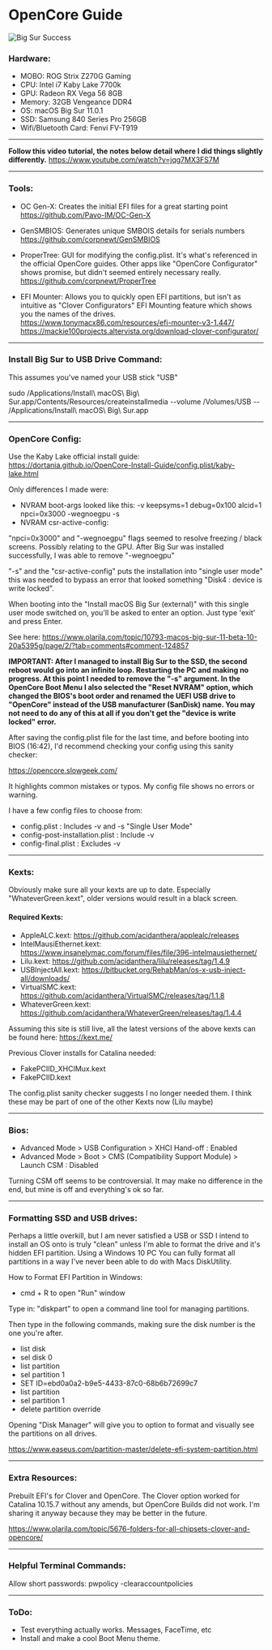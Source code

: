 # OpenCore Guide

![Big Sur Success](https://i.ibb.co/J3QV2Br/Screenshot-2020-11-30-at-23-13-08.png)

### Hardware:

 - MOBO: ROG Strix Z270G Gaming 
 - CPU: Intel i7 Kaby Lake 7700k 
 - GPU: Radeon RX Vega 56 8GB 
 -  Memory: 32GB Vengeance DDR4 
 - OS: macOS Big Sur 11.0.1 
 - SSD: Samsung 840 Series Pro 256GB 
 - Wifi/Bluetooth Card: Fenvi FV-T919

----------------

**Follow this video tutorial, the notes below detail where I did things slightly differently.** 
https://www.youtube.com/watch?v=jqg7MX3FS7M

----------------

### Tools:

- OC Gen-X: Creates the initial EFI files for a great starting point
https://github.com/Pavo-IM/OC-Gen-X

- GenSMBIOS: Generates unique SMBOIS details for serials numbers
https://github.com/corpnewt/GenSMBIOS

- ProperTree: GUI for modifying the config.plist. It's what's referenced in the official OpenCore guides. Other apps like "OpenCore Configurator" shows promise, but didn't seemed entirely necessary really. 
https://github.com/corpnewt/ProperTree

- EFI Mounter: Allows you to quickly open EFI partitions, but isn't as intuitive as "Clover Configurators" EFI Mounting feature which shows you the names of the drives. 
https://www.tonymacx86.com/resources/efi-mounter-v3-1.447/
https://mackie100projects.altervista.org/download-clover-configurator/

----------------

### Install Big Sur to USB Drive Command:

This assumes you've named your USB stick "USB"

sudo /Applications/Install\ macOS\ Big\ Sur.app/Contents/Resources/createinstallmedia --volume /Volumes/USB -- /Applications/Install\ macOS\ Big\ Sur.app

----------------

### OpenCore Config:

Use the Kaby Lake official install guide: 
https://dortania.github.io/OpenCore-Install-Guide/config.plist/kaby-lake.html

Only differences I made were:

- NVRAM boot-args looked like this: -v keepsyms=1 debug=0x100 alcid=1 npci=0x3000 -wegnoegpu -s
- NVRAM csr-active-config: <FF0F0000>

"npci=0x3000" and "-wegnoegpu" flags seemed to resolve freezing / black screens. Possibly relating to the GPU. After Big Sur was installed successfully, I was able to remove "-wegnoegpu"

"-s" and the "csr-active-config" puts the installation into "single user mode" this was needed to bypass an error that looked something "Disk4 : device is write locked".

When booting into the "Install macOS Big Sur (external)" with this single user mode switched on, you'll be asked to enter an option. Just type 'exit' and press Enter.
 
See here: https://www.olarila.com/topic/10793-macos-big-sur-11-beta-10-20a5395g/page/2/?tab=comments#comment-124857

**IMPORTANT: After I managed to install Big Sur to the SSD, the second reboot would go into an infinite loop. Restarting the PC and making no progress. At this point I needed to remove the "-s" argument. In the OpenCore Boot Menu I also selected the "Reset NVRAM" option, which changed the BIOS's boot order and renamed the UEFI USB drive to "OpenCore" instead of the USB manufacturer (SanDisk) name. You may not need to do any of this at all if you don't get the "device is write locked" error.** 

After saving the config.plist file for the last time, and before booting into BIOS (16:42), I'd recommend checking your config using this sanity checker:

https://opencore.slowgeek.com/

It highlights common mistakes or typos. My config file shows no errors or warning. 

I have a few config files to choose from:

- config.plist : Includes -v and -s "Single User Mode"
- config-post-installation.plist : Include -v
- config-final.plist : Excludes -v

----------------

### Kexts: 

Obviously make sure all your kexts are up to date. Especially "WhateverGreen.kext", older versions would result in a black screen.

#### Required Kexts: 

- AppleALC.kext: https://github.com/acidanthera/applealc/releases
- IntelMausiEthernet.kext: https://www.insanelymac.com/forum/files/file/396-intelmausiethernet/
- Lilu.kext: https://github.com/acidanthera/lilu/releases/tag/1.4.9
- USBInjectAll.kext: https://bitbucket.org/RehabMan/os-x-usb-inject-all/downloads/
- VirtualSMC.kext: https://github.com/acidanthera/VirtualSMC/releases/tag/1.1.8
- WhateverGreen.kext: https://github.com/acidanthera/WhateverGreen/releases/tag/1.4.4

Assuming this site is still live, all the latest versions of the above kexts can be found here: https://kext.me/ 

Previous Clover installs for Catalina needed: 

- FakePCIID_XHCIMux.kext
- FakePCIID.kext

The config.plist sanity checker suggests I no longer needed them. I think these may be part of one of the other Kexts now (Lilu maybe)

----------------

### Bios: 

- Advanced Mode > USB Configuration > XHCI Hand-off : Enabled
- Advanced Mode > Boot > CMS (Compatibility Support Module) > Launch CSM : Disabled

Turning CSM off seems to be controversial. It may make no difference in the end, but mine is off and everything's ok so far. 

----------------

### Formatting SSD and USB drives:

Perhaps a little overkill, but I am never satisfied a USB or SSD I intend to install an OS onto is truly "clean" unless I'm able to format the drive and it's hidden EFI partition. Using a Windows 10 PC You can fully format all partitions in a way I've never been able to do with Macs DiskUtility. 

How to Format EFI Partition in Windows:

 - cmd + R to open "Run" window

Type in: "diskpart" to open a command line tool for managing partitions.  

Then type in the following commands, making sure the disk number is the one you're after.

- list disk
- sel disk 0
- list partition
- sel partition 1
- SET ID=ebd0a0a2-b9e5-4433-87c0-68b6b72699c7
- list partition
- sel partition 1
- delete partition override

Opening "Disk Manager" will give you to option to format and visually see the partitions on all drives.  

https://www.easeus.com/partition-master/delete-efi-system-partition.html

----------------

### Extra Resources:

Prebuilt EFI's for Clover and OpenCore.
The Clover option worked for Catalina 10.15.7 without any amends, but OpenCore
Builds did not work. I'm sharing it anyway because they may be better in the future.

https://www.olarila.com/topic/5676-folders-for-all-chipsets-clover-and-opencore/

----------------

### Helpful Terminal Commands:

Allow short passwords:
pwpolicy -clearaccountpolicies

----------------

### ToDo:

- Test everything actually works. Messages, FaceTime, etc
- Install and make a cool Boot Menu theme. 
